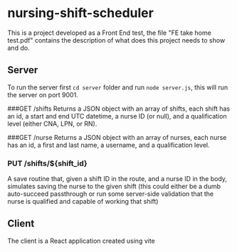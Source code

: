 # nursing-shift-scheduler
This is a project developed as a Front End test, the file "FE take home test.pdf" contains the description of what does this project needs to show and do.

## Server
To run the server first ```cd server``` folder and run ```node server.js```, this will run the server on port 9001.

###GET /shifts
Returns a JSON object with an array of shifts, each shift has an id, a start and end UTC datetime, a nurse ID (or null), and a qualification level (either CNA, LPN, or RN).

###GET /nurse
Returns a JSON object with an array of nurses, each nurse has an id, a first and last name, a username, and a qualification level.

### PUT /shifts/${shift_id}
A save routine that, given a shift ID in the route, and a nurse ID in the body, simulates saving the nurse to the given shift (this could either be a dumb auto-succeed passthrough or run some server-side validation that the nurse is qualified and capable of working that shift)

## Client
The client is a React application created using vite
